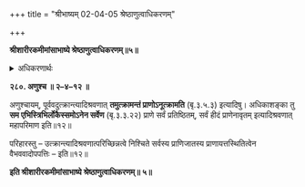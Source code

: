 +++
title = "श्रीभाष्यम् 02-04-05 श्रेष्ठाणुत्वाधिकरणम्"

+++


**श्रीशारीरकमीमांसाभाष्ये श्रेष्ठाणुत्वाधिकरणम्॥५॥**

<details><summary>अधिकरणार्थः</summary>

मुख्यप्राणस्याप्यणुत्वमेव, न विभुत्वम्
</details>

**२८०. अणुश्च ॥ २–४–१२ ॥**

अणुश्चायम्, पूर्ववदुत्क्रान्त्यादिश्रवणात् **तमुत्क्रामन्तं प्राणोऽनूत्क्रामति** (बृ.३.५.३) इत्यादिषु। अधिकाशङ्का तु **सम एभिस्त्रिभिर्लोकैस्समोऽनेन सर्वेण** (बृ.३.३.२२) प्राणे सर्वं प्रतिष्ठितम्, सर्वं हीदं प्राणेनावृतम् इत्यादिश्रवणात् महापरिमाण इति॥१२॥

परिहारस्तु – उत्क्रान्त्यादिश्रवणात्परिच्छिन्नत्वे निश्चिते सर्वस्य प्राणिजातस्य प्राणायत्तस्थितित्वेन वैभववादोपपत्तिः – इति॥१२॥

**इति श्रीशारीरकमीमांसाभाष्ये श्रेष्ठाणुत्वाधिकरणम्॥ ५॥**



